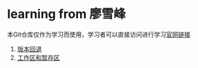 # learning from 廖雪峰

本Git仓库仅作为学习而使用，学习者可以直接访问进行学习[官网链接](https://www.liaoxuefeng.com/wiki/0013739516305929606dd18361248578c67b8067c8c017b000)

1.  [版本回退](./1.rollback.md)
2.  [工作区和暂存区](./2.Introduction_to_Repository.md)

